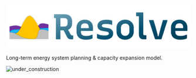 <img src="./docs/source/_static/resolve-logo-horizontal.svg" height="120" />

Long-term energy system planning & capacity expansion model. 

![under_construction](https://badgen.net/static/under/construction/red)
